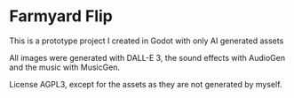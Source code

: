 # Farmyard Flip

This is a prototype project I created in Godot with only AI generated assets

All images were generated with DALL-E 3, the sound effects with AudioGen and the music with MusicGen.

License AGPL3, except for the assets as they are not generated by myself.